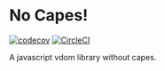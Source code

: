# No Capes!
[![codecov](https://codecov.io/gh/Rayraegah/nocapes/branch/master/graph/badge.svg)](https://codecov.io/gh/Rayraegah/nocapes)
[![CircleCI](https://circleci.com/gh/Rayraegah/nocapes/tree/master.svg?style=svg)](https://circleci.com/gh/Rayraegah/nocapes/tree/master)

A javascript vdom library without capes.
